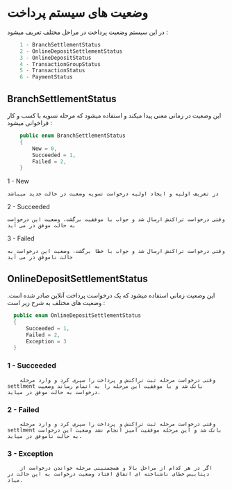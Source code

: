 # وضعیت های سیستم پرداخت

در این سیستم وضعیت پرداخت در مراحل مختلف تعریف میشود :
    

```cs
    1 - BranchSettlementStatus
    2 - OnlineDepositSettlementStatus
    3 - OnlineDepositStatus
    4 - TransactionGroupStatus
    5 - TransactionStatus
    6 - PaymentStatus
```

## BranchSettlementStatus
 
 این وضعیت در زمانی معنی پیدا میکند و استفاده میشود که مرحله تسویه با کسب و کار فراخوانی میشود :

```cs
    public enum BranchSettlementStatus
    {
        New = 0,
        Succeeded = 1,
        Failed = 2,
    }
```

1 - New 
    
    در تعریف اولیه و ایجاد اولیه درخواست تسویه وضعیت در حالت جدید میباشد

2 - Succeeded 

    وقتی درخواست تراکنش ارسال شد و جواب با موفقیت برگشت، وضعیت این درخواست به حالت موفق در می آید

3 - Failed 

    وقتی درخواست تراکنش ارسال شد و جواب با خطا برگشت، وضعیت این درخواست به حالت ناموفق در می آید

## OnlineDepositSettlementStatus

  این وضعیت زمانی استفاده میشود که یک درخواست پرداخت آنلاین صادر شده است. وضعیت های مختلف به شرح زیر است :

 ```cs
   public enum OnlineDepositSettlementStatus
   {
       Succeeded = 1,
       Failed = 2,
       Exception = 3
   }
``` 

### 1 - Succeeded 

        وقتی درخواست مرحله ثبت تراکنش و پرداخت را سپری کرد و وارد مرحله settlment بانک شد و با موفقیت این مرحله را به اتمام رساند وضعیت درخواست به حالت موفق در میاید.

### 2 - Failed 

        وقتی درخواست مرحله ثبت تراکنش و پرداخت را سپری کرد و وارد مرحله settlment بانک شد و این مرحله موفقیت آمیز انجام نشد وضعیت این درخواست به حالت ناموفق در میاید.

### 3 - Exception 

        اگر در هر کدام از مراحل بالا و همچمنینی مرحله خواندن درخواست از دیتابیس خطای ناشناخته ای اتفاق افتاد وضعیت درخواست به این حالت در میاد.
